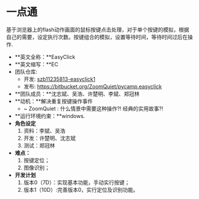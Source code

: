 # 一点通 #

基于浏览器上的flash动作画面的鼠标按键点击处理，对于单个按键的模拟，根据自己的需要，设定执行次数。按键组合的模拟，设置等待时间，等待时间过后在操作.

  * **英文全称：**EasyClick
  * **英文缩写：**EC
  * 团队仓库:
    * 开发: [szb11235813-easyclick1](http://code.google.com/r/szb11235813-easyclick1/source/checkout)
    * 发布: https://bitbucket.org/ZoomQuiet/pycamp.easyclick
  * **团队成员：**沈志斌、吴浩、许楚明、李斌、郑冠林
  * **动机：**解决重复按键操作事件
    * ~ ZoomQuiet : 什么情景中需要这种操作?! 经典的实用故事?!
  * **运行环境约束：**windows.
  * **角色设定**
    1. 资料：李斌、吴浩
    1. 开发：许楚明、沈志斌
    1. 测试：郑冠林
  * **难点：**
    1. 按键定位；
    1. 图像识别；
  * **开发计划**
    1. 版本0（7D）：实现基本功能，手动实行按键；
    1. 版本1（10D）:完善版本0，实行定位及识别功能。